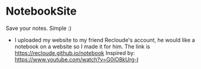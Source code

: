 # NotebookSite
  Save your notes. Simple :)

  - I uploaded my website to my friend Recloude's account, he would like a notebook on a website so I made it for him. The link is https://recloude.github.io/notebook
  Inspired by: https://www.youtube.com/watch?v=G0jO8kUrg-I
